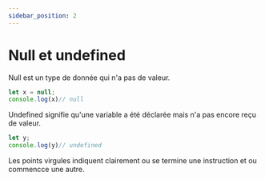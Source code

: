 ```yaml
---
sidebar_position: 2
---
```


# Null et undefined

Null est un type de donnée qui n'a pas de valeur. 

```javascript
let x = null; 
console.log(x)// null
```
Undefined signifie qu'une variable a été déclarée mais n'a pas encore reçu de valeur. 

```javascript
let y;
console.log(y)// undefined
```
Les points virgules indiquent clairement ou se termine une instruction et ou commencce une autre. 

